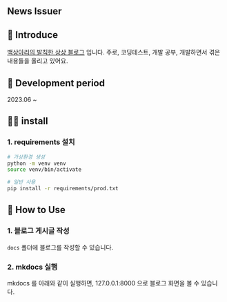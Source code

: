 ## News Issuer

## 📌 Introduce
[백상아리의 발칙한 상상 블로그](https://fromitive.github.io/fromitive-blog) 입니다. 주로, 코딩테스트, 개발 공부, 개발하면서 겪은 내용들을 올리고 있어요.

## 📅 Development period
2023.06 ~ 

## 👨‍🔧 install

### 1. requirements 설치

``` bash
# 가상환경 생성
python -m venv venv
source venv/bin/activate

# 일반 사용
pip install -r requirements/prod.txt
```

## 🔎 How to Use

### 1. 블로그 게시글 작성
`docs` 폴더에 블로그를 작성할 수 있습니다.

### 2. mkdocs 실행
mkdocs 를 아래와 같이 실행하면, 127.0.0.1:8000 으로 블로그 화면을 볼 수 있습니다.
